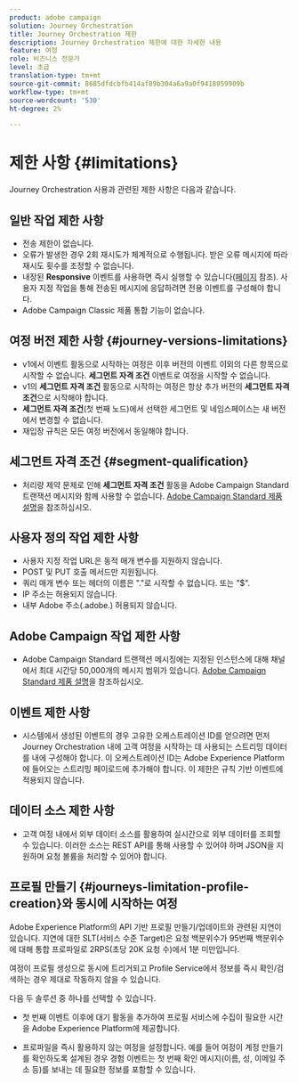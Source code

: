 ```yaml
---
product: adobe campaign
solution: Journey Orchestration
title: Journey Orchestration 제한
description: Journey Orchestration 제한에 대한 자세한 내용
feature: 여정
role: 비즈니스 전문가
level: 초급
translation-type: tm+mt
source-git-commit: 8685dfdcbfb414af89b304a6a9a0f9418959909b
workflow-type: tm+mt
source-wordcount: '530'
ht-degree: 2%

---
```



# 제한 사항 {#limitations}

Journey Orchestration 사용과 관련된 제한 사항은 다음과 같습니다.

## 일반 작업 제한 사항

* 전송 제한이 없습니다. 
* 오류가 발생한 경우 2회 재시도가 체계적으로 수행됩니다. 받은 오류 메시지에 따라 재시도 횟수를 조정할 수 없습니다. 
* 내장된 **Responsive** 이벤트를 사용하면 즉시 실행할 수 있습니다([페이지](../building-journeys/reaction-events.md) 참조). 사용자 지정 작업을 통해 전송된 메시지에 응답하려면 전용 이벤트를 구성해야 합니다. 
* Adobe Campaign Classic 제품 통합 기능이 없습니다.

## 여정 버전 제한 사항 {#journey-versions-limitations}

* v1에서 이벤트 활동으로 시작하는 여정은 이후 버전의 이벤트 이외의 다른 항목으로 시작할 수 없습니다. **세그먼트 자격 조건** 이벤트로 여정을 시작할 수 없습니다.
* v1의 **세그먼트 자격 조건** 활동으로 시작하는 여정은 항상 추가 버전의 **세그먼트 자격 조건**&#x200B;으로 시작해야 합니다.
* **세그먼트 자격 조건**(첫 번째 노드)에서 선택한 세그먼트 및 네임스페이스는 새 버전에서 변경할 수 없습니다.
* 재입장 규칙은 모든 여정 버전에서 동일해야 합니다.

## 세그먼트 자격 조건 {#segment-qualification}

* 처리량 제약 문제로 인해 **세그먼트 자격 조건** 활동을 Adobe Campaign Standard 트랜잭션 메시지와 함께 사용할 수 없습니다. [Adobe Campaign Standard 제품 설명](https://helpx.adobe.com/kr/legal/product-descriptions/campaign-standard.html)을 참조하십시오. 
 

## 사용자 정의 작업 제한 사항

* 사용자 지정 작업 URL은 동적 매개 변수를 지원하지 않습니다. 
* POST 및 PUT 호출 메서드만 지원됩니다. 
* 쿼리 매개 변수 또는 헤더의 이름은 &quot;.&quot;로 시작할 수 없습니다. 또는 &quot;$&quot;. 
* IP 주소는 허용되지 않습니다. 
* 내부 Adobe 주소(.adobe.) 허용되지 않습니다.
 

## Adobe Campaign 작업 제한 사항

* Adobe Campaign Standard 트랜잭션 메시징에는 지정된 인스턴스에 대해 채널에서 최대 시간당 50,000개의 메시지 범위가 있습니다. [Adobe Campaign Standard 제품 설명](https://helpx.adobe.com/legal/product-descriptions/campaign-standard.html)을 참조하십시오. 
 

## 이벤트 제한 사항

* 시스템에서 생성된 이벤트의 경우 고유한 오케스트레이션 ID를 얻으려면 먼저 Journey Orchestration 내에 고객 여정을 시작하는 데 사용되는 스트리밍 데이터를 내에 구성해야 합니다. 이 오케스트레이션 ID는 Adobe Experience Platform에 들어오는 스트리밍 페이로드에 추가해야 합니다. 이 제한은 규칙 기반 이벤트에 적용되지 않습니다.
 

## 데이터 소스 제한 사항

* 고객 여정 내에서 외부 데이터 소스를 활용하여 실시간으로 외부 데이터를 조회할 수 있습니다. 이러한 소스는 REST API를 통해 사용할 수 있어야 하며 JSON을 지원하며 요청 볼륨을 처리할 수 있어야 합니다.

## 프로필 만들기 {#journeys-limitation-profile-creation}와 동시에 시작하는 여정

Adobe Experience Platform의 API 기반 프로필 만들기/업데이트와 관련된 지연이 있습니다. 지연에 대한 SLT(서비스 수준 Target)은 요청 백분위수가 95번째 백분위수에 대해 통합 프로파일로 2RPS(초당 20K 요청 수)에서 1분 미만입니다.

여정이 프로필 생성으로 동시에 트리거되고 Profile Service에서 정보를 즉시 확인/검색하는 경우 제대로 작동하지 않을 수 있습니다.

다음 두 솔루션 중 하나를 선택할 수 있습니다.

* 첫 번째 이벤트 이후에 대기 활동을 추가하여 프로필 서비스에 수집이 필요한 시간을 Adobe Experience Platform에 제공합니다.

* 프로파일을 즉시 활용하지 않는 여정을 설정합니다. 예를 들어 여정이 계정 만들기를 확인하도록 설계된 경우 경험 이벤트는 첫 번째 확인 메시지(이름, 성, 이메일 주소 등)를 보내는 데 필요한 정보를 포함할 수 있습니다.
